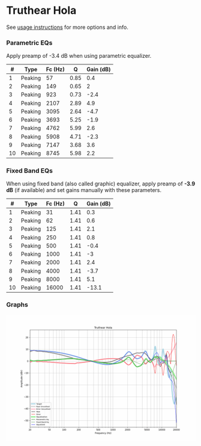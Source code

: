 # Truthear Hola
See [usage instructions](https://github.com/jaakkopasanen/AutoEq#usage) for more options and info.

### Parametric EQs
Apply preamp of -3.4 dB when using parametric equalizer.

|   # | Type    |   Fc (Hz) |    Q |   Gain (dB) |
|-----|---------|-----------|------|-------------|
|   1 | Peaking |        57 | 0.85 |         0.4 |
|   2 | Peaking |       149 | 0.65 |         2   |
|   3 | Peaking |       923 | 0.73 |        -2.4 |
|   4 | Peaking |      2107 | 2.89 |         4.9 |
|   5 | Peaking |      3095 | 2.64 |        -4.7 |
|   6 | Peaking |      3693 | 5.25 |        -1.9 |
|   7 | Peaking |      4762 | 5.99 |         2.6 |
|   8 | Peaking |      5908 | 4.71 |        -2.3 |
|   9 | Peaking |      7147 | 3.68 |         3.6 |
|  10 | Peaking |      8745 | 5.98 |         2.2 |

### Fixed Band EQs
When using fixed band (also called graphic) equalizer, apply preamp of **-3.9 dB** (if available) and set gains manually with these parameters.

|   # | Type    |   Fc (Hz) |    Q |   Gain (dB) |
|-----|---------|-----------|------|-------------|
|   1 | Peaking |        31 | 1.41 |         0.3 |
|   2 | Peaking |        62 | 1.41 |         0.6 |
|   3 | Peaking |       125 | 1.41 |         2.1 |
|   4 | Peaking |       250 | 1.41 |         0.8 |
|   5 | Peaking |       500 | 1.41 |        -0.4 |
|   6 | Peaking |      1000 | 1.41 |        -3   |
|   7 | Peaking |      2000 | 1.41 |         2.4 |
|   8 | Peaking |      4000 | 1.41 |        -3.7 |
|   9 | Peaking |      8000 | 1.41 |         5.1 |
|  10 | Peaking |     16000 | 1.41 |       -13.1 |

### Graphs
![](./Truthear%20Hola.png)
